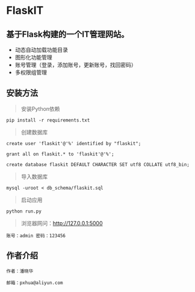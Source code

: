 # FlaskIT
## 基于Flask构建的一个IT管理网站。
- 动态自动加载功能目录
- 图形化功能管理
- 账号管理（登录，添加账号，更新账号，找回密码）
- 多权限组管理

## 安装方法
> 安装Python依赖
```
pip install -r requirements.txt
```
> 创建数据库
```
create user 'flaskit'@'%' identified by "flaskit";

grant all on flaskit.* to 'flaskit'@'%';

create database flaskit DEFAULT CHARACTER SET utf8 COLLATE utf8_bin;
```
> 导入数据库
```
mysql -uroot < db_schema/flaskit.sql
```
> 启动应用
```
python run.py
```
> 浏览器网问：http://127.0.0.1:5000
```
账号：admin 密码：123456
```
## 作者介绍
```
作者：潘晓华

邮箱：pxhua@aliyun.com
```